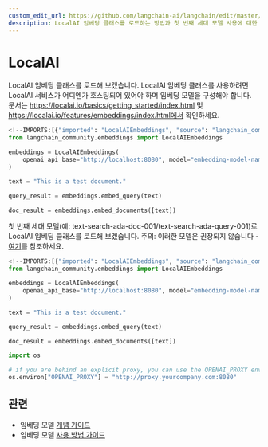 ```yaml
---
custom_edit_url: https://github.com/langchain-ai/langchain/edit/master/docs/docs/integrations/text_embedding/localai.ipynb
description: LocalAI 임베딩 클래스를 로드하는 방법과 첫 번째 세대 모델 사용에 대한 설명을 제공합니다. 자세한 내용은 문서를 참조하세요.
---
```


# LocalAI

LocalAI 임베딩 클래스를 로드해 보겠습니다. LocalAI 임베딩 클래스를 사용하려면 LocalAI 서비스가 어디엔가 호스팅되어 있어야 하며 임베딩 모델을 구성해야 합니다. 문서는 https://localai.io/basics/getting_started/index.html 및 https://localai.io/features/embeddings/index.html에서 확인하세요.

```python
<!--IMPORTS:[{"imported": "LocalAIEmbeddings", "source": "langchain_community.embeddings", "docs": "https://api.python.langchain.com/en/latest/embeddings/langchain_community.embeddings.localai.LocalAIEmbeddings.html", "title": "LocalAI"}]-->
from langchain_community.embeddings import LocalAIEmbeddings
```


```python
embeddings = LocalAIEmbeddings(
    openai_api_base="http://localhost:8080", model="embedding-model-name"
)
```


```python
text = "This is a test document."
```


```python
query_result = embeddings.embed_query(text)
```


```python
doc_result = embeddings.embed_documents([text])
```


첫 번째 세대 모델(예: text-search-ada-doc-001/text-search-ada-query-001)로 LocalAI 임베딩 클래스를 로드해 보겠습니다. 주의: 이러한 모델은 권장되지 않습니다 - [여기](https://platform.openai.com/docs/guides/embeddings/what-are-embeddings)를 참조하세요.

```python
<!--IMPORTS:[{"imported": "LocalAIEmbeddings", "source": "langchain_community.embeddings", "docs": "https://api.python.langchain.com/en/latest/embeddings/langchain_community.embeddings.localai.LocalAIEmbeddings.html", "title": "LocalAI"}]-->
from langchain_community.embeddings import LocalAIEmbeddings
```


```python
embeddings = LocalAIEmbeddings(
    openai_api_base="http://localhost:8080", model="embedding-model-name"
)
```


```python
text = "This is a test document."
```


```python
query_result = embeddings.embed_query(text)
```


```python
doc_result = embeddings.embed_documents([text])
```


```python
import os

# if you are behind an explicit proxy, you can use the OPENAI_PROXY environment variable to pass through
os.environ["OPENAI_PROXY"] = "http://proxy.yourcompany.com:8080"
```


## 관련

- 임베딩 모델 [개념 가이드](/docs/concepts/#embedding-models)
- 임베딩 모델 [사용 방법 가이드](/docs/how_to/#embedding-models)